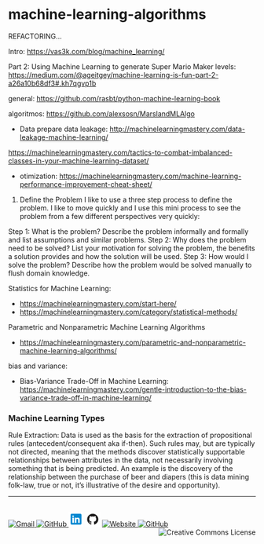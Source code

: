 # machine-learning-algorithms

REFACTORING...


Intro: https://vas3k.com/blog/machine_learning/

Part 2: Using Machine Learning to generate Super Mario Maker levels: https://medium.com/@ageitgey/machine-learning-is-fun-part-2-a26a10b68df3#.kh7qgvp1b

general: https://github.com/rasbt/python-machine-learning-book

algoritmos: https://github.com/alexsosn/MarslandMLAlgo

- Data prepare
data leakage: http://machinelearningmastery.com/data-leakage-machine-learning/

https://machinelearningmastery.com/tactics-to-combat-imbalanced-classes-in-your-machine-learning-dataset/

- otimization: https://machinelearningmastery.com/machine-learning-performance-improvement-cheat-sheet/




1. Define the Problem
I like to use a three step process to define the problem. I like to move quickly and I use this mini process to see the problem from a few different perspectives very quickly:

Step 1: What is the problem? Describe the problem informally and formally and list assumptions and similar problems.
Step 2: Why does the problem need to be solved? List your motivation for solving the problem, the benefits a solution provides and how the solution will be used.
Step 3: How would I solve the problem? Describe how the problem would be solved manually to flush domain knowledge.



Statistics for Machine Learning: 
- https://machinelearningmastery.com/start-here/
- https://machinelearningmastery.com/category/statistical-methods/

Parametric and Nonparametric Machine Learning Algorithms
- https://machinelearningmastery.com/parametric-and-nonparametric-machine-learning-algorithms/

bias and variance:
- Bias-Variance Trade-Off in Machine Learning: https://machinelearningmastery.com/gentle-introduction-to-the-bias-variance-trade-off-in-machine-learning/



### Machine Learning Types

Rule Extraction: Data is used as the basis for the extraction of propositional rules (antecedent/consequent aka if-then). Such rules may, but are typically not directed, meaning that the methods discover statistically supportable relationships between attributes in the data, not necessarily involving something that is being predicted. An example is the discovery of the relationship between the purchase of beer and diapers (this is data mining folk-law, true or not, it’s illustrative of the desire and opportunity).

---

<p  align="left">
<br/>
<a href="mailto:brunocampos01@gmail.com" target="_blank"><img src="https://github.com/brunocampos01/devops/blob/master/images/email.png" alt="Gmail" width="30">
</a>
<a href="https://stackoverflow.com/users/8329698/bruno-campos" target="_blank"><img src="https://github.com/brunocampos01/devops/blob/master/images/stackoverflow.png" alt="GitHub" width="30">
</a>
<a href="https://www.linkedin.com/in/brunocampos01" target="_blank"><img src="https://github.com/brunocampos01/devops/blob/master/images/linkedin.png" alt="LinkedIn" width="30"></a>
<a href="https://github.com/brunocampos01" target="_blank"><img src="https://github.com/brunocampos01/devops/blob/master/images/github.png" alt="GitHub" width="30"></a>
<a href="https://brunocampos01.netlify.app/" target="_blank"><img src="https://github.com/brunocampos01/devops/blob/master/images/blog.png" alt="Website" width="30">
</a>
<a href="https://medium.com/@brunocampos01" target="_blank"><img src="https://github.com/brunocampos01/devops/blob/master/images/medium.png" alt="GitHub" width="30">
</a>
<a rel="license" href="http://creativecommons.org/licenses/by-sa/4.0/"><img alt="Creative Commons License" style="border-width:0" src="https://i.creativecommons.org/l/by-sa/4.0/88x31.png",  align="right" /></a><br/>
</p>
